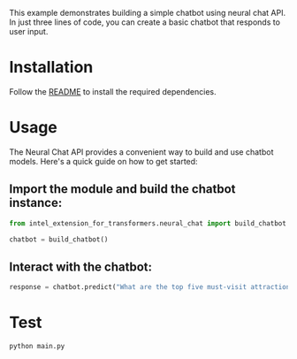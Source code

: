 This example demonstrates building a simple chatbot using neural chat API. In just three lines of code, you can create a basic chatbot that responds to user input.

# Installation
Follow the [README](../../README.md) to install the required dependencies.

# Usage
The Neural Chat API provides a convenient way to build and use chatbot models. Here's a quick guide on how to get started:

## Import the module and build the chatbot instance:

```python
from intel_extension_for_transformers.neural_chat import build_chatbot

chatbot = build_chatbot()
```

## Interact with the chatbot:

```python
response = chatbot.predict("What are the top five must-visit attractions in Shanghai?")
```

# Test

```shell
python main.py
```
